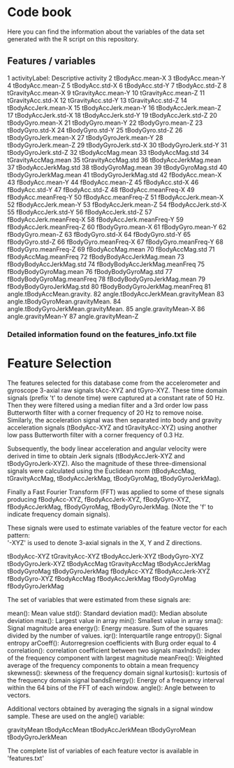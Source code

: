 # Code book

Here you can find the information about the variables of the data set generated with the R script on this repository.


## Features / variables

1	activityLabel: Descriptive activity
2	tBodyAcc.mean-X
3	tBodyAcc.mean-Y
4	tBodyAcc.mean-Z
5	tBodyAcc.std-X
6	tBodyAcc.std-Y
7	tBodyAcc.std-Z
8	tGravityAcc.mean-X
9	tGravityAcc.mean-Y
10	tGravityAcc.mean-Z
11	tGravityAcc.std-X
12	tGravityAcc.std-Y
13	tGravityAcc.std-Z
14	tBodyAccJerk.mean-X
15	tBodyAccJerk.mean-Y
16	tBodyAccJerk.mean-Z
17	tBodyAccJerk.std-X
18	tBodyAccJerk.std-Y
19	tBodyAccJerk.std-Z
20	tBodyGyro.mean-X
21	tBodyGyro.mean-Y
22	tBodyGyro.mean-Z
23	tBodyGyro.std-X
24	tBodyGyro.std-Y
25	tBodyGyro.std-Z
26	tBodyGyroJerk.mean-X
27	tBodyGyroJerk.mean-Y
28	tBodyGyroJerk.mean-Z
29	tBodyGyroJerk.std-X
30	tBodyGyroJerk.std-Y
31	tBodyGyroJerk.std-Z
32	tBodyAccMag.mean
33	tBodyAccMag.std
34	tGravityAccMag.mean
35	tGravityAccMag.std
36	tBodyAccJerkMag.mean
37	tBodyAccJerkMag.std
38	tBodyGyroMag.mean
39	tBodyGyroMag.std
40	tBodyGyroJerkMag.mean
41	tBodyGyroJerkMag.std
42	fBodyAcc.mean-X
43	fBodyAcc.mean-Y
44	fBodyAcc.mean-Z
45	fBodyAcc.std-X
46	fBodyAcc.std-Y
47	fBodyAcc.std-Z
48	fBodyAcc.meanFreq-X
49	fBodyAcc.meanFreq-Y
50	fBodyAcc.meanFreq-Z
51	fBodyAccJerk.mean-X
52	fBodyAccJerk.mean-Y
53	fBodyAccJerk.mean-Z
54	fBodyAccJerk.std-X
55	fBodyAccJerk.std-Y
56	fBodyAccJerk.std-Z
57	fBodyAccJerk.meanFreq-X
58	fBodyAccJerk.meanFreq-Y
59	fBodyAccJerk.meanFreq-Z
60	fBodyGyro.mean-X
61	fBodyGyro.mean-Y
62	fBodyGyro.mean-Z
63	fBodyGyro.std-X
64	fBodyGyro.std-Y
65	fBodyGyro.std-Z
66	fBodyGyro.meanFreq-X
67	fBodyGyro.meanFreq-Y
68	fBodyGyro.meanFreq-Z
69	fBodyAccMag.mean
70	fBodyAccMag.std
71	fBodyAccMag.meanFreq
72	fBodyBodyAccJerkMag.mean
73	fBodyBodyAccJerkMag.std
74	fBodyBodyAccJerkMag.meanFreq
75	fBodyBodyGyroMag.mean
76	fBodyBodyGyroMag.std
77	fBodyBodyGyroMag.meanFreq
78	fBodyBodyGyroJerkMag.mean
79	fBodyBodyGyroJerkMag.std
80	fBodyBodyGyroJerkMag.meanFreq
81	angle.tBodyAccMean.gravity.
82	angle.tBodyAccJerkMean.gravityMean
83	angle.tBodyGyroMean.gravityMean.
84	angle.tBodyGyroJerkMean.gravityMean.
85	angle.gravityMean-X
86	angle.gravityMean-Y
87	angle.gravityMean-Z


### Detailed information found on the features_info.txt file
Feature Selection 
=================

The features selected for this database come from the accelerometer and gyroscope 3-axial raw signals tAcc-XYZ and tGyro-XYZ. These time domain signals (prefix 't' to denote time) were captured at a constant rate of 50 Hz. Then they were filtered using a median filter and a 3rd order low pass Butterworth filter with a corner frequency of 20 Hz to remove noise. Similarly, the acceleration signal was then separated into body and gravity acceleration signals (tBodyAcc-XYZ and tGravityAcc-XYZ) using another low pass Butterworth filter with a corner frequency of 0.3 Hz. 

Subsequently, the body linear acceleration and angular velocity were derived in time to obtain Jerk signals (tBodyAccJerk-XYZ and tBodyGyroJerk-XYZ). Also the magnitude of these three-dimensional signals were calculated using the Euclidean norm (tBodyAccMag, tGravityAccMag, tBodyAccJerkMag, tBodyGyroMag, tBodyGyroJerkMag). 

Finally a Fast Fourier Transform (FFT) was applied to some of these signals producing fBodyAcc-XYZ, fBodyAccJerk-XYZ, fBodyGyro-XYZ, fBodyAccJerkMag, fBodyGyroMag, fBodyGyroJerkMag. (Note the 'f' to indicate frequency domain signals). 

These signals were used to estimate variables of the feature vector for each pattern:  
'-XYZ' is used to denote 3-axial signals in the X, Y and Z directions.

tBodyAcc-XYZ
tGravityAcc-XYZ
tBodyAccJerk-XYZ
tBodyGyro-XYZ
tBodyGyroJerk-XYZ
tBodyAccMag
tGravityAccMag
tBodyAccJerkMag
tBodyGyroMag
tBodyGyroJerkMag
fBodyAcc-XYZ
fBodyAccJerk-XYZ
fBodyGyro-XYZ
fBodyAccMag
fBodyAccJerkMag
fBodyGyroMag
fBodyGyroJerkMag

The set of variables that were estimated from these signals are: 

mean(): Mean value
std(): Standard deviation
mad(): Median absolute deviation 
max(): Largest value in array
min(): Smallest value in array
sma(): Signal magnitude area
energy(): Energy measure. Sum of the squares divided by the number of values. 
iqr(): Interquartile range 
entropy(): Signal entropy
arCoeff(): Autorregresion coefficients with Burg order equal to 4
correlation(): correlation coefficient between two signals
maxInds(): index of the frequency component with largest magnitude
meanFreq(): Weighted average of the frequency components to obtain a mean frequency
skewness(): skewness of the frequency domain signal 
kurtosis(): kurtosis of the frequency domain signal 
bandsEnergy(): Energy of a frequency interval within the 64 bins of the FFT of each window.
angle(): Angle between to vectors.

Additional vectors obtained by averaging the signals in a signal window sample. These are used on the angle() variable:

gravityMean
tBodyAccMean
tBodyAccJerkMean
tBodyGyroMean
tBodyGyroJerkMean

The complete list of variables of each feature vector is available in 'features.txt'

